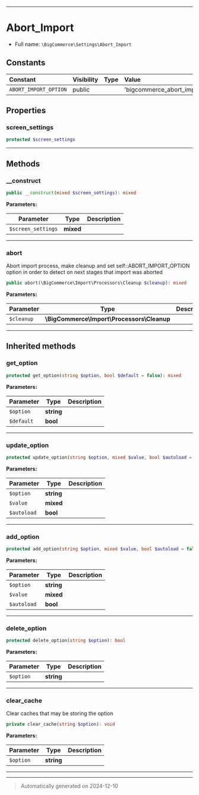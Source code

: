 ***

# Abort_Import





* Full name: `\BigCommerce\Settings\Abort_Import`


## Constants

| Constant | Visibility | Type | Value |
|:---------|:-----------|:-----|:------|
|`ABORT_IMPORT_OPTION`|public| |&#039;bigcommerce_abort_import_option&#039;|

## Properties


### screen_settings



```php
protected $screen_settings
```






***

## Methods


### __construct



```php
public __construct(mixed $screen_settings): mixed
```








**Parameters:**

| Parameter | Type | Description |
|-----------|------|-------------|
| `$screen_settings` | **mixed** |  |





***

### abort

Abort import process, make cleanup and set self::ABORT_IMPORT_OPTION option in order
to detect on next stages that import was aborted

```php
public abort(\BigCommerce\Import\Processors\Cleanup $cleanup): mixed
```








**Parameters:**

| Parameter | Type | Description |
|-----------|------|-------------|
| `$cleanup` | **\BigCommerce\Import\Processors\Cleanup** |  |





***


## Inherited methods


### get_option



```php
protected get_option(string $option, bool $default = false): mixed
```








**Parameters:**

| Parameter | Type | Description |
|-----------|------|-------------|
| `$option` | **string** |  |
| `$default` | **bool** |  |





***

### update_option



```php
protected update_option(string $option, mixed $value, bool $autoload = false): bool
```








**Parameters:**

| Parameter | Type | Description |
|-----------|------|-------------|
| `$option` | **string** |  |
| `$value` | **mixed** |  |
| `$autoload` | **bool** |  |





***

### add_option



```php
protected add_option(string $option, mixed $value, bool $autoload = false): bool
```








**Parameters:**

| Parameter | Type | Description |
|-----------|------|-------------|
| `$option` | **string** |  |
| `$value` | **mixed** |  |
| `$autoload` | **bool** |  |





***

### delete_option



```php
protected delete_option(string $option): bool
```








**Parameters:**

| Parameter | Type | Description |
|-----------|------|-------------|
| `$option` | **string** |  |





***

### clear_cache

Clear caches that may be storing the option

```php
private clear_cache(string $option): void
```








**Parameters:**

| Parameter | Type | Description |
|-----------|------|-------------|
| `$option` | **string** |  |





***


***
> Automatically generated on 2024-12-10
